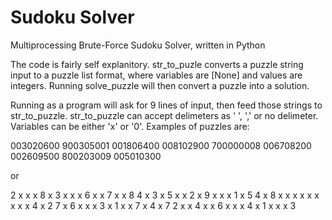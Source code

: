 # Sudoku Solver
Multiprocessing Brute-Force Sudoku Solver, written in Python

The code is fairly self explanitory. str_to_puzle converts a puzzle string input to a puzzle list format, where variables are [None] and values are integers. Running solve_puzzle will then convert a puzzle into a solution. 

Running as a program will ask for 9 lines of input, then feed those strings to str_to_puzzle. str_to_puzzle can accept delimeters as ' ', ',' or no delimeter. Variables can be either 'x' or '0'. Examples of puzzles are:

003020600
900305001
001806400
008102900
700000008
006708200
002609500
800203009
005010300

or

2 x x x 8 x 3 x x
x 6 x x 7 x x 8 4
x 3 x 5 x x 2 x 9
x x x 1 x 5 4 x 8
x x x x x x x x x
4 x 2 7 x 6 x x x
3 x 1 x x 7 x 4 x
7 2 x x 4 x x 6 x
x x 4 x 1 x x x 3
